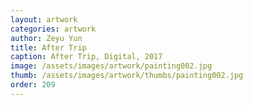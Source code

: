 ```yaml
---
layout: artwork
categories: artwork
author: Zeyu Yun
title: After Trip
caption: After Trip, Digital, 2017
image: /assets/images/artwork/painting002.jpg
thumb: /assets/images/artwork/thumbs/painting002.jpg
order: 209
---
```

